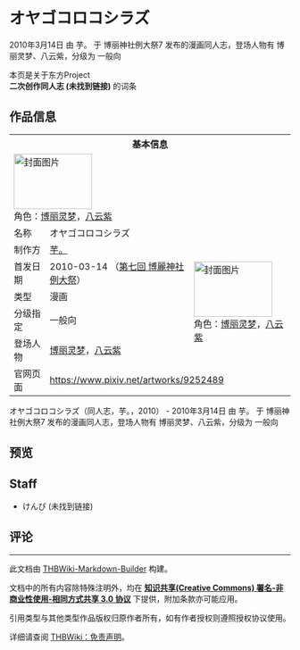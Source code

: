 # オヤゴコロコシラズ

<!-- source html: G:\repos\THBWiki-Markdown-Builder\THBWikiMarkdown\Temp\main\4\4f\ns0%3A%E3%82%AA%E3%83%A4%E3%82%B4%E3%82%B3%E3%83%AD%E3%82%B3%E3%82%B7%E3%83%A9%E3%82%BA.html -->

2010年3月14日 由 芋。 于 博丽神社例大祭7 发布的漫画同人志，登场人物有 博丽灵梦、八云紫，分级为 一般向

本页是关于东方Project  
 **二次创作同人志 (未找到链接)** 的词条

## 作品信息

<table><tbody><tr><th colspan="3">基本信息</th></tr><tr><td class="cover-artwork-mobile" colspan="2"><a href="./文件-オヤゴコロコシラズ封面.jpg.md" class="image" title="封面图片"><img alt="封面图片" src="https://upload.thwiki.cc/thumb/a/ae/%E3%82%AA%E3%83%A4%E3%82%B4%E3%82%B3%E3%83%AD%E3%82%B3%E3%82%B7%E3%83%A9%E3%82%BA%E5%B0%81%E9%9D%A2.jpg/140px-%E3%82%AA%E3%83%A4%E3%82%B4%E3%82%B3%E3%83%AD%E3%82%B3%E3%82%B7%E3%83%A9%E3%82%BA%E5%B0%81%E9%9D%A2.jpg" decoding="async" loading="lazy" width="140" height="99" srcset="https://upload.thwiki.cc/thumb/a/ae/%E3%82%AA%E3%83%A4%E3%82%B4%E3%82%B3%E3%83%AD%E3%82%B3%E3%82%B7%E3%83%A9%E3%82%BA%E5%B0%81%E9%9D%A2.jpg/210px-%E3%82%AA%E3%83%A4%E3%82%B4%E3%82%B3%E3%83%AD%E3%82%B3%E3%82%B7%E3%83%A9%E3%82%BA%E5%B0%81%E9%9D%A2.jpg 1.5x, https://upload.thwiki.cc/thumb/a/ae/%E3%82%AA%E3%83%A4%E3%82%B4%E3%82%B3%E3%83%AD%E3%82%B3%E3%82%B7%E3%83%A9%E3%82%BA%E5%B0%81%E9%9D%A2.jpg/280px-%E3%82%AA%E3%83%A4%E3%82%B4%E3%82%B3%E3%83%AD%E3%82%B3%E3%82%B7%E3%83%A9%E3%82%BA%E5%B0%81%E9%9D%A2.jpg 2x" data-file-width="1040" data-file-height="735"></a><div class="cover-char">角色：<a href="./博丽灵梦.md" title="博丽灵梦">博丽灵梦</a>，<a href="./八云紫.md" title="八云紫">八云紫</a></div></td>
</tr><tr><td class="label">名称</td><td colspan="2"> オヤゴコロコシラズ </td></tr><tr><td class="label">制作方</td><td><a href="./芋。.md" title="芋。">芋。</a></td><td class="cover-artwork" rowspan="5" style="min-width:140px;"><a href="./文件-オヤゴコロコシラズ封面.jpg.md" class="image" title="封面图片"><img alt="封面图片" src="https://upload.thwiki.cc/thumb/a/ae/%E3%82%AA%E3%83%A4%E3%82%B4%E3%82%B3%E3%83%AD%E3%82%B3%E3%82%B7%E3%83%A9%E3%82%BA%E5%B0%81%E9%9D%A2.jpg/140px-%E3%82%AA%E3%83%A4%E3%82%B4%E3%82%B3%E3%83%AD%E3%82%B3%E3%82%B7%E3%83%A9%E3%82%BA%E5%B0%81%E9%9D%A2.jpg" decoding="async" loading="lazy" width="140" height="99" srcset="https://upload.thwiki.cc/thumb/a/ae/%E3%82%AA%E3%83%A4%E3%82%B4%E3%82%B3%E3%83%AD%E3%82%B3%E3%82%B7%E3%83%A9%E3%82%BA%E5%B0%81%E9%9D%A2.jpg/210px-%E3%82%AA%E3%83%A4%E3%82%B4%E3%82%B3%E3%83%AD%E3%82%B3%E3%82%B7%E3%83%A9%E3%82%BA%E5%B0%81%E9%9D%A2.jpg 1.5x, https://upload.thwiki.cc/thumb/a/ae/%E3%82%AA%E3%83%A4%E3%82%B4%E3%82%B3%E3%83%AD%E3%82%B3%E3%82%B7%E3%83%A9%E3%82%BA%E5%B0%81%E9%9D%A2.jpg/280px-%E3%82%AA%E3%83%A4%E3%82%B4%E3%82%B3%E3%83%AD%E3%82%B3%E3%82%B7%E3%83%A9%E3%82%BA%E5%B0%81%E9%9D%A2.jpg 2x" data-file-width="1040" data-file-height="735"></a><div class="cover-char">角色：<a href="./博丽灵梦.md" title="博丽灵梦">博丽灵梦</a>，<a href="./八云紫.md" title="八云紫">八云紫</a></div></td>
</tr><tr><td class="label">首发日期</td><td>2010-03-14&#160;（<a href="/展会作品列表?e=%E5%8D%9A%E4%B8%BD%E7%A5%9E%E7%A4%BE%E4%BE%8B%E5%A4%A7%E7%A5%AD%237">第七回 博麗神社例大祭</a>）</td></tr><tr><td class="label">类型</td><td>漫画</td></tr><tr><td class="label">分级指定</td><td>一般向</td></tr><tr><td class="label">登场人物</td><td><a href="./博丽灵梦.md" title="博丽灵梦">博丽灵梦</a>，<a href="./八云紫.md" title="八云紫">八云紫</a></td></tr>
<tr><td class="label">官网页面</td><td colspan="2"><a rel="nofollow" class="external free" href="https://www.pixiv.net/artworks/9252489">https://www.pixiv.net/artworks/9252489</a></td></tr></tbody></table>

オヤゴコロコシラズ（同人志，芋。，2010） - 2010年3月14日 由 芋。 于 博丽神社例大祭7 发布的漫画同人志，登场人物有 博丽灵梦、八云紫，分级为 一般向

## 预览

## Staff
- けんぴ (未找到链接)


## 评论




---

此文档由 [THBWiki-Markdown-Builder](https://github.com/Delsin-Yu/THBWiki-Markdown-Builder) 构建。

文档中的所有内容除特殊注明外，均在 [**知识共享(Creative Commons) 署名-非商业性使用-相同方式共享 3.0 协议**](https://creativecommons.org/licenses/by-sa/3.0/deed.zh-hans) 下提供，附加条款亦可能应用。

引用类型与其他类型作品版权归原作者所有，如有作者授权则遵照授权协议使用。

详细请查阅 [THBWiki：免责声明](https://thbwiki.cc/THBWiki:%E5%85%8D%E8%B4%A3%E5%A3%B0%E6%98%8E)。

